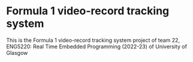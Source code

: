 # Formula 1 video-record tracking system
This is the Formula 1 video-record tracking system project of team 22, ENG5220: Real Time Embedded Programming (2022-23) of University of Glasgow
